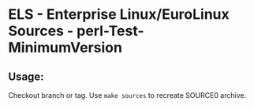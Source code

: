 # ELS - Enterprise Linux/EuroLinux Sources - perl-Test-MinimumVersion
 
## Usage:
  Checkout branch or tag. Use `make sources` to recreate  SOURCE0 archive.
